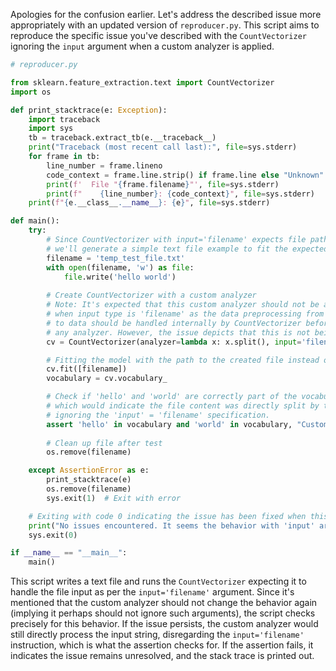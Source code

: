 Apologies for the confusion earlier. Let's address the described issue more appropriately with an updated version of `reproducer.py`. This script aims to reproduce the specific issue you've described with the `CountVectorizer` ignoring the `input` argument when a custom analyzer is applied.

```python
# reproducer.py

from sklearn.feature_extraction.text import CountVectorizer
import os

def print_stacktrace(e: Exception):
    import traceback
    import sys
    tb = traceback.extract_tb(e.__traceback__)
    print("Traceback (most recent call last):", file=sys.stderr)
    for frame in tb:
        line_number = frame.lineno
        code_context = frame.line.strip() if frame.line else "Unknown"
        print(f'  File "{frame.filename}"', file=sys.stderr)
        print(f"    {line_number}: {code_context}", file=sys.stderr)
    print(f"{e.__class__.__name__}: {e}", file=sys.stderr)

def main():
    try:
        # Since CountVectorizer with input='filename' expects file paths,
        # we'll generate a simple text file example to fit the expected input.
        filename = 'temp_test_file.txt'
        with open(filename, 'w') as file:
            file.write('hello world')
        
        # Create CountVectorizer with a custom analyzer
        # Note: It's expected that this custom analyzer should not be applied
        # when input type is 'filename' as the data preprocessing from filename
        # to data should be handled internally by CountVectorizer before applying
        # any analyzer. However, the issue depicts that this is not being respected.
        cv = CountVectorizer(analyzer=lambda x: x.split(), input='filename')

        # Fitting the model with the path to the created file instead of direct string data.
        cv.fit([filename])
        vocabulary = cv.vocabulary_

        # Check if 'hello' and 'world' are correctly part of the vocabulary,
        # which would indicate the file content was directly split by the custom analyzer,
        # ignoring the 'input' = 'filename' specification.
        assert 'hello' in vocabulary and 'world' in vocabulary, "Custom analyzer did not ignore 'input=filename' as expected."
        
        # Clean up file after test
        os.remove(filename)

    except AssertionError as e:
        print_stacktrace(e)
        os.remove(filename)
        sys.exit(1)  # Exit with error

    # Exiting with code 0 indicating the issue has been fixed when this part is reached without any exceptions
    print("No issues encountered. It seems the behavior with 'input' argument and custom analyzer has been fixed.")
    sys.exit(0)

if __name__ == "__main__":
    main()
```

This script writes a text file and runs the `CountVectorizer` expecting it to handle the file input as per the `input='filename'` argument. Since it's mentioned that the custom analyzer should not change the behavior again (implying it perhaps should not ignore such arguments), the script checks precisely for this behavior. If the issue persists, the custom analyzer would still directly process the input string, disregarding the `input='filename'` instruction, which is what the assertion checks for. If the assertion fails, it indicates the issue remains unresolved, and the stack trace is printed out.
